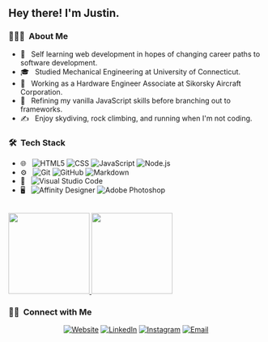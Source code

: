 <h2> Hey there! I'm Justin.</h2>

<h3> 👨🏻‍💻 &nbsp;About Me </h3>

- 🤔 &nbsp; Self learning web development in hopes of changing career paths to software development.
- 🎓 &nbsp; Studied Mechanical Engineering at University of Connecticut. 
- 💼 &nbsp; Working as a Hardware Engineer Associate at Sikorsky Aircraft Corporation. 
- 🌱 &nbsp; Refining my vanilla JavaScript skills before branching out to frameworks. 
- ✍️ &nbsp; Enjoy skydiving, rock climbing, and running when I'm not coding. 

<h3> 🛠 &nbsp;Tech Stack</h3>

- 🌐 &nbsp;
  ![HTML5](https://img.shields.io/badge/-HTML5-333333?style=flat&logo=HTML5)
  ![CSS](https://img.shields.io/badge/-CSS-333333?style=flat&logo=CSS3&logoColor=1572B6)
  ![JavaScript](https://img.shields.io/badge/-JavaScript-333333?style=flat&logo=javascript)
  ![Node.js](https://img.shields.io/badge/-Node.js-333333?style=flat&logo=node.js)
- ⚙️ &nbsp;
  ![Git](https://img.shields.io/badge/-Git-333333?style=flat&logo=git)
  ![GitHub](https://img.shields.io/badge/-GitHub-333333?style=flat&logo=github)
  ![Markdown](https://img.shields.io/badge/-Markdown-333333?style=flat&logo=markdown)
- 🔧 &nbsp;
  ![Visual Studio Code](https://img.shields.io/badge/-Visual%20Studio%20Code-333333?style=flat&logo=visual-studio-code&logoColor=007ACC)
- 🖥 &nbsp;
  ![Affinity Designer](https://img.shields.io/badge/-Affinity%20Designer-333333?style=flat&logo=affinity-designer)
  ![Adobe Photoshop](https://img.shields.io/badge/-Photoshop-333333?style=flat&logo=adobe-photoshop)

<br/>

<a href="https://github.com/justin-gallo">
  <img height="160em" src="https://github-readme-stats.vercel.app/api?username=justin-gallo&theme=nightowl&show_icons=true" />
  <img height="160em" src="https://github-readme-stats.vercel.app/api/top-langs/?username=justin-gallo&theme=nightowl&layout=compact" />
</a>

<br/>

<h3> 🤝🏻 &nbsp;Connect with Me </h3>

<p align="center">
<a href="https://www.justingallo.dev/"><img alt="Website" src="https://img.shields.io/badge/Website-www.justingallo.dev-blue?style=flat-square&logo=google-chrome"></a>
<a href="https://www.linkedin.com/in/justin-gallo-291083160/"><img alt="LinkedIn" src="https://img.shields.io/badge/LinkedIn-Justin%20Gallo-blue?style=flat-square&logo=linkedin"></a>
<a href="https://www.instagram.com/justin_gallo/"><img alt="Instagram" src="https://img.shields.io/badge/Instagram-justin_gallo-blue?style=flat-square&logo=instagram"></a>
<a href="mailto:contact@justingallo.dev"><img alt="Email" src="https://img.shields.io/badge/Email-contact@justingallo.dev-blue?style=flat-square&logo=gmail"></a>
</p>

